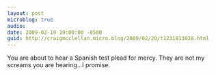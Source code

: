 ```yaml
---
layout: post
microblog: true
audio: 
date: 2009-02-19 19:00:00 -0500
guid: http://craigmcclellan.micro.blog/2009/02/20/t1231813028.html
---
```

You are about to hear a Spanish test plead for mercy. They are not my screams you are hearing...I promise.
